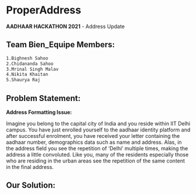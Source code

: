 # ProperAddress
**AADHAAR HACKATHON 2021** - Address Update

## Team Bien_Equipe Members:
```markdown
1.Bighnesh Sahoo
2.Chidananda Sahoo
3.Mrinal Singh Malav
4.Nikita Khaitan
5.Shaurya Raj
```

## Problem Statement:
**Address Formatting Issue:**

Imagine you belong to the capital city of India and you reside within IIT Delhi campus. You have just enrolled yourself to the aadhaar identity platform and after successful enrolment, you have received your letter containing the aadhaar number, demographics data such as name and address. Alas, in
the address field you see the repetition of ‘Delhi’ multiple times, making the address a little convoluted. Like you, many of the residents especially those who are residing in
the urban areas see the repetition of the same content in the final address.

## Our Solution:

